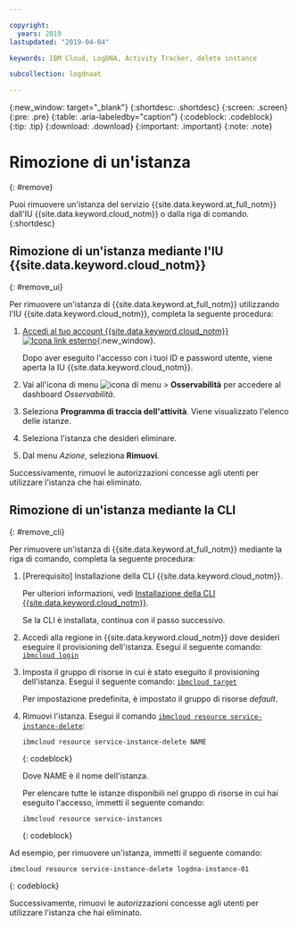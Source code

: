 ```yaml
---

copyright:
  years: 2019
lastupdated: "2019-04-04"

keywords: IBM Cloud, LogDNA, Activity Tracker, delete instance

subcollection: logdnaat

---
```


{:new_window: target="_blank"}
{:shortdesc: .shortdesc}
{:screen: .screen}
{:pre: .pre}
{:table: .aria-labeledby="caption"}
{:codeblock: .codeblock}
{:tip: .tip}
{:download: .download}
{:important: .important}
{:note: .note}

# Rimozione di un'istanza
{: #remove}

Puoi rimuovere un'istanza del servizio {{site.data.keyword.at_full_notm}} dall'IU {{site.data.keyword.cloud_notm}} o dalla riga di comando.
{:shortdesc}



## Rimozione di un'istanza mediante l'IU {{site.data.keyword.cloud_notm}}
{: #remove_ui}

Per rimuovere un'istanza di {{site.data.keyword.at_full_notm}} utilizzando l'IU {{site.data.keyword.cloud_notm}}, completa la seguente procedura:

1. [Accedi al tuo account {{site.data.keyword.cloud_notm}} ![Icona link esterno](../../icons/launch-glyph.svg "Icona link esterno")](https://cloud.ibm.com/login){:new_window}.

	Dopo aver eseguito l'accesso con i tuoi ID e password utente, viene aperta la IU {{site.data.keyword.cloud_notm}}.

2. Vai all'icona di menu ![icona di menu ](../../icons/icon_hamburger.svg) &gt; **Osservabilità** per accedere al dashboard *Osservabilità*.

3. Seleziona **Programma di traccia dell'attività**. Viene visualizzato l'elenco delle istanze.

4. Seleziona l'istanza che desideri eliminare.

5. Dal menu *Azione*, seleziona **Rimuovi**.

Successivamente, rimuovi le autorizzazioni concesse agli utenti per utilizzare l'istanza che hai eliminato.

## Rimozione di un'istanza mediante la CLI
{: #remove_cli}

Per rimuovere un'istanza di {{site.data.keyword.at_full_notm}} mediante la riga di comando, completa la seguente procedura:

1. [Prerequisito] Installazione della CLI {{site.data.keyword.cloud_notm}}.

   Per ulteriori informazioni, vedi [Installazione della CLI {{site.data.keyword.cloud_notm}}](/docs/cli?topic=cloud-cli-ibmcloud-cli#ibmcloud-cli).

   Se la CLI è installata, continua con il passo successivo.

2. Accedi alla regione in {{site.data.keyword.cloud_notm}} dove desideri eseguire il provisioning dell'istanza. Esegui il seguente comando: [`ibmcloud login`](/docs/cli/reference/ibmcloud?topic=cloud-cli-ibmcloud_cli#ibmcloud_login)

3. Imposta il gruppo di risorse in cui è stato eseguito il provisioning dell'istanza. Esegui il seguente comando: [`ibmcloud target`](/docs/cli/reference/ibmcloud?topic=cloud-cli-ibmcloud_cli#ibmcloud_target)

    Per impostazione predefinita, è impostato il gruppo di risorse *default*.

4. Rimuovi l'istanza. Esegui il comando [`ibmcloud resource service-instance-delete`](/docs/cli/reference/ibmcloud?topic=cloud-cli-ibmcloud_commands_resource#ibmcloud_resource_service_instance_delete):

    ```
    ibmcloud resource service-instance-delete NAME 
    ```
    {: codeblock}

    Dove NAME è il nome dell'istanza.

    Per elencare tutte le istanze disponibili nel gruppo di risorse in cui hai eseguito l'accesso, immetti il seguente comando:

    ```
    ibmcloud resource service-instances
    ```
    {: codeblock}
    
    
Ad esempio, per rimuovere un'istanza, immetti il seguente comando:

```
ibmcloud resource service-instance-delete logdna-instance-01
```
{: codeblock}

Successivamente, rimuovi le autorizzazioni concesse agli utenti per utilizzare l'istanza che hai eliminato.


